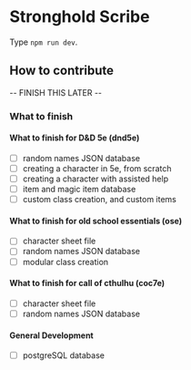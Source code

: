 # Stronghold Scribe
Type `npm run dev`.

## How to contribute
-- FINISH THIS LATER --

### What to finish
#### What to finish for D&D 5e (dnd5e)
- [ ] random names JSON database
- [ ] creating a character in 5e, from scratch
- [ ] creating a character with assisted help
- [ ] item and magic item database
- [ ] custom class creation, and custom items
#### What to finish for old school essentials (ose)
- [ ] character sheet file
- [ ] random names JSON database
- [ ] modular class creation
#### What to finish for call of cthulhu (coc7e)
- [ ] character sheet file
- [ ] random names JSON database
#### General Development
- [ ] postgreSQL database